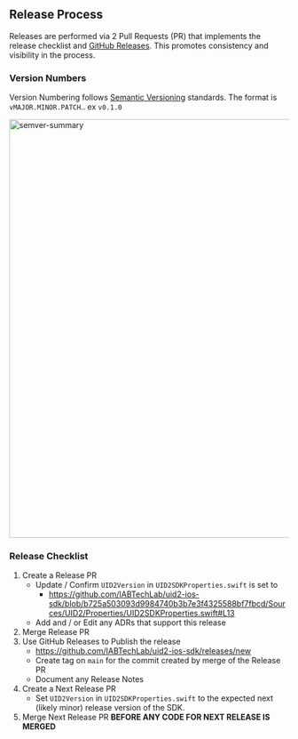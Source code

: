 ## Release Process

Releases are performed via 2 Pull Requests (PR) that implements the release checklist and [GitHub Releases](https://docs.github.com/en/repositories/releasing-projects-on-github/managing-releases-in-a-repository).  This promotes consistency and visibility in the process.

### Version Numbers

Version Numbering follows [Semantic Versioning](https://semver.org) standards.  The format is `vMAJOR.MINOR.PATCH`.. ex `v0.1.0`

<img width="753" alt="semver-summary" src="https://user-images.githubusercontent.com/989928/230925438-ac6ac422-6358-4e96-9536-e3f8fc935317.png">

### Release Checklist

1. Create a Release PR
    * Update / Confirm `UID2Version` in `UID2SDKProperties.swift` is set to 
      * https://github.com/IABTechLab/uid2-ios-sdk/blob/b725a503093d9984740b3b7e3f4325588bf7fbcd/Sources/UID2/Properties/UID2SDKProperties.swift#L13
    * Add and / or Edit any ADRs that support this release
2. Merge Release PR
3. Use GitHub Releases to Publish the release
    * https://github.com/IABTechLab/uid2-ios-sdk/releases/new
    * Create tag on `main` for the commit created by merge of the Release PR
    * Document any Release Notes
4. Create a Next Release PR
    * Set `UID2Version` in `UID2SDKProperties.swift` to the expected next (likely minor) release version of the SDK.
5. Merge Next Release PR **BEFORE ANY CODE FOR NEXT RELEASE IS MERGED**

